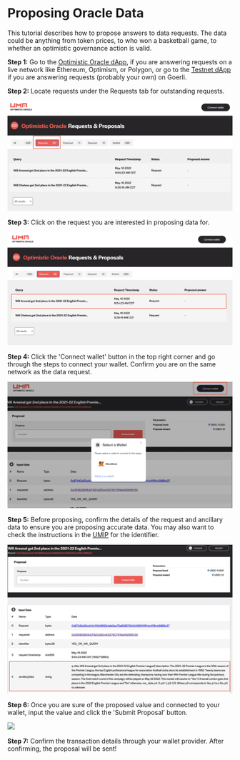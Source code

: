 # Proposing Oracle Data

This tutorial describes how to propose answers to data requests. The data could be anything from token prices, to who won a basketball game, to whether an optimistic governance action is valid.

**Step 1:** Go to the [Optimistic Oracle dApp](https://oracle.umaproject.org/), if you are answering requests on a live network like Ethereum, Optimism, or Polygon, or go to the [Testnet dApp](https://testnet.oracle.umaproject.org/) if you are answering requests (probably your own) on Goerli.

**Step 2:** Locate requests under the Requests tab for outstanding requests.

![](<../.gitbook/assets/image (4) (2).png>)

**Step 3:** Click on the request you are interested in proposing data for.

![](<../.gitbook/assets/image (6) (1) (1).png>)

**Step 4:** Click the 'Connect wallet' button in the top right corner and go through the steps to connect your wallet. Confirm you are on the same network as the data request.

![](<../.gitbook/assets/image (5) (1) (1).png>)

**Step 5:** Before proposing, confirm the details of the request and ancillary data to ensure you are proposing accurate data. You may also want to check the instructions in the [UMIP](https://docs.umaproject.org/resources/approved-price-identifiers) for the identifier.

![](<../.gitbook/assets/image (3) (1) (1).png>)

**Step 6:** Once you are sure of the proposed value and connected to your wallet, input the value and click the 'Submit Proposal' button.

![](<../.gitbook/assets/image (17).png>)

**Step 7:** Confirm the transaction details through your wallet provider. After confirming, the proposal will be sent!
